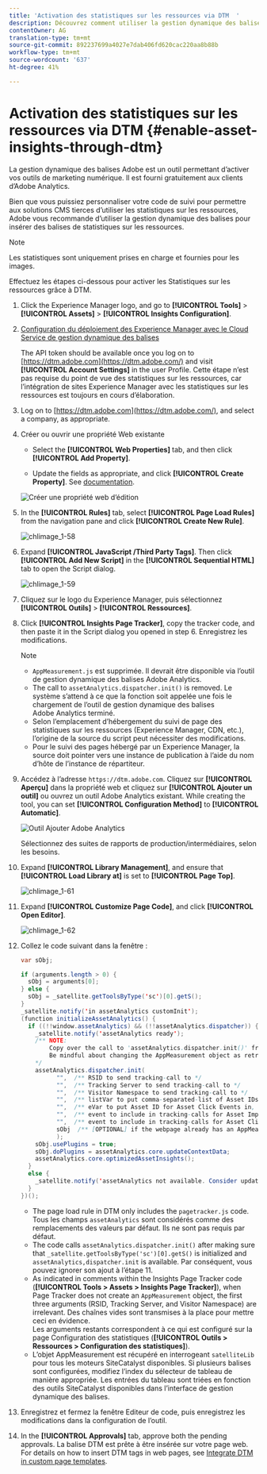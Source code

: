 ```yaml
---
title: 'Activation des statistiques sur les ressources via DTM  '
description: Découvrez comment utiliser la gestion dynamique des balises Adobe pour activer les statistiques sur les ressources.
contentOwner: AG
translation-type: tm+mt
source-git-commit: 892237699a4027e7dab406fd620cac220aa8b88b
workflow-type: tm+mt
source-wordcount: '637'
ht-degree: 41%

---
```



# Activation des statistiques sur les ressources via DTM   {#enable-asset-insights-through-dtm}

La gestion dynamique des balises Adobe est un outil permettant d’activer vos outils de marketing numérique. Il est fourni gratuitement aux clients d’Adobe Analytics.

Bien que vous puissiez personnaliser votre code de suivi pour permettre aux solutions CMS tierces d’utiliser les statistiques sur les ressources, Adobe vous recommande d’utiliser la gestion dynamique des balises pour insérer des balises de statistiques sur les ressources.

>[!NOTE]
>
>Les statistiques sont uniquement prises en charge et fournies pour les images.

Effectuez les étapes ci-dessous pour activer les Statistiques sur les ressources grâce à DTM.

1. Click the Experience Manager logo, and go to **[!UICONTROL Tools]** > **[!UICONTROL Assets]** > **[!UICONTROL Insights Configuration]**.
1. [Configuration du déploiement des Experience Manager avec le Cloud Service de gestion dynamique des balises](/help/sites-administering/dtm.md)

   The API token should be available once you log on to [https://dtm.adobe.com](https://dtm.adobe.com/) and visit **[!UICONTROL Account Settings]** in the user Profile. Cette étape n’est pas requise du point de vue des statistiques sur les ressources, car l’intégration de sites Experience Manager avec les statistiques sur les ressources est toujours en cours d’élaboration.

1. Log on to [https://dtm.adobe.com](https://dtm.adobe.com/), and select a company, as appropriate.
1. Créer ou ouvrir une propriété Web existante

   * Select the **[!UICONTROL Web Properties]** tab, and then click **[!UICONTROL Add Property]**.

   * Update the fields as appropriate, and click **[!UICONTROL Create Property]**. See [documentation](https://docs.adobe.com/content/help/en/experience-manager-learn/getting-started-wknd-tutorial-develop/overview.html).

   ![Créer une propriété web d’édition](assets/Create-edit-web-property.png)

1. In the **[!UICONTROL Rules]** tab, select **[!UICONTROL Page Load Rules]** from the navigation pane and click **[!UICONTROL Create New Rule]**.

   ![chlimage_1-58](assets/chlimage_1-194.png)

1. Expand **[!UICONTROL JavaScript /Third Party Tags]**. Then click **[!UICONTROL Add New Script]** in the **[!UICONTROL Sequential HTML]** tab to open the Script dialog.

   ![chlimage_1-59](assets/chlimage_1-195.png)

1. Cliquez sur le logo du Experience Manager, puis sélectionnez **[!UICONTROL Outils]** > **[!UICONTROL Ressources]**.
1. Click **[!UICONTROL Insights Page Tracker]**, copy the tracker code, and then paste it in the Script dialog you opened in step 6. Enregistrez les modifications.

   >[!NOTE]
   >
   >* `AppMeasurement.js` est supprimée. Il devrait être disponible via l’outil de gestion dynamique des balises Adobe Analytics.
   >* The call to `assetAnalytics.dispatcher.init()` is removed. Le système s’attend à ce que la fonction soit appelée une fois le chargement de l’outil de gestion dynamique des balises Adobe Analytics terminé.
   >* Selon l’emplacement d’hébergement du suivi de page des statistiques sur les ressources (Experience Manager, CDN, etc.), l’origine de la source du script peut nécessiter des modifications.
   >* Pour le suivi des pages hébergé par un Experience Manager, la source doit pointer vers une instance de publication à l’aide du nom d’hôte de l’instance de répartiteur.


1. Accédez à l’adresse `https://dtm.adobe.com`. Cliquez sur **[!UICONTROL Aperçu]** dans la propriété web et cliquez sur **[!UICONTROL Ajouter un outil]** ou ouvrez un outil Adobe Analytics existant. While creating the tool, you can set **[!UICONTROL Configuration Method]** to **[!UICONTROL Automatic]**.

   ![Outil Ajouter Adobe Analytics](assets/Add-Adobe-Analytics-Tool.png)

   Sélectionnez des suites de rapports de production/intermédiaires, selon les besoins.

1. Expand **[!UICONTROL Library Management]**, and ensure that **[!UICONTROL Load Library at]** is set to **[!UICONTROL Page Top]**.

   ![chlimage_1-61](assets/chlimage_1-197.png)

1. Expand **[!UICONTROL Customize Page Code]**, and click **[!UICONTROL Open Editor]**.

   ![chlimage_1-62](assets/chlimage_1-198.png)

1. Collez le code suivant dans la fenêtre :

   ```Java
   var sObj;
   
   if (arguments.length > 0) {
     sObj = arguments[0];
   } else {
     sObj = _satellite.getToolsByType('sc')[0].getS();
   }
   _satellite.notify('in assetAnalytics customInit');
   (function initializeAssetAnalytics() {
     if ((!!window.assetAnalytics) && (!!assetAnalytics.dispatcher)) {
       _satellite.notify('assetAnalytics ready');
       /** NOTE:
           Copy over the call to 'assetAnalytics.dispatcher.init()' from Assets Pagetracker
           Be mindful about changing the AppMeasurement object as retrieved above.
       */
       assetAnalytics.dispatcher.init(
             "",  /** RSID to send tracking-call to */
             "",  /** Tracking Server to send tracking-call to */
             "",  /** Visitor Namespace to send tracking-call to */
             "",  /** listVar to put comma-separated-list of Asset IDs for Asset Impression Events in tracking-call, e.g. 'listVar1' */
             "",  /** eVar to put Asset ID for Asset Click Events in, e.g. 'eVar3' */
             "",  /** event to include in tracking-calls for Asset Impression Events, e.g. 'event8' */
             "",  /** event to include in tracking-calls for Asset Click Events, e.g. 'event7' */
             sObj  /** [OPTIONAL] if the webpage already has an AppMeasurement object, include the object here. If unspecified, Pagetracker Core shall create its own AppMeasurement object */
             );
       sObj.usePlugins = true;
       sObj.doPlugins = assetAnalytics.core.updateContextData;
       assetAnalytics.core.optimizedAssetInsights();
     }
     else {
       _satellite.notify('assetAnalytics not available. Consider updating the Custom Page Code', 4);
     }
   })();
   ```

   * The page load rule in DTM only includes the `pagetracker.js` code. Tous les champs `assetAnalytics` sont considérés comme des remplacements des valeurs par défaut. Ils ne sont pas requis par défaut.
   * The code calls `assetAnalytics.dispatcher.init()` after making sure that `_satellite.getToolsByType('sc')[0].getS()` is initialized and `assetAnalytics,dispatcher.init` is available. Par conséquent, vous pouvez ignorer son ajout à l’étape 11.
   * As indicated in comments within the Insights Page Tracker code (**[!UICONTROL Tools > Assets > Insights Page Tracker]**), when Page Tracker does not create an `AppMeasurement` object, the first three arguments (RSID, Tracking Server, and Visitor Namespace) are irrelevant. Des chaînes vides sont transmises à la place pour mettre ceci en évidence.\
      Les arguments restants correspondent à ce qui est configuré sur la page Configuration des statistiques (**[!UICONTROL Outils > Ressources > Configuration des statistiques]**).
   * L’objet AppMeasurement est récupéré en interrogeant `satelliteLib` pour tous les moteurs SiteCatalyst disponibles. Si plusieurs balises sont configurées, modifiez l’index du sélecteur de tableau de manière appropriée. Les entrées du tableau sont triées en fonction des outils SiteCatalyst disponibles dans l’interface de gestion dynamique des balises.

1. Enregistrez et fermez la fenêtre Editeur de code, puis enregistrez les modifications dans la configuration de l’outil.
1. In the **[!UICONTROL Approvals]** tab, approve both the pending approvals. La balise DTM est prête à être insérée sur votre page web. For details on how to insert DTM tags in web pages, see [Integrate DTM in custom page templates](https://blogs.adobe.com/experiencedelivers/experience-management/integrating-dtm-custom-aem6-page-template/).
